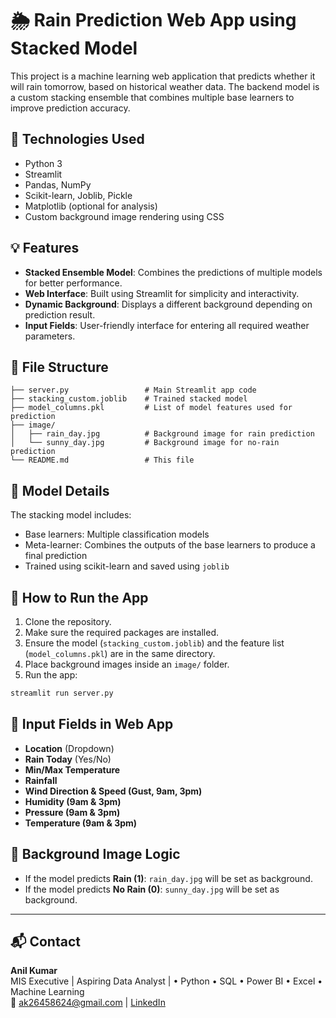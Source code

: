 
# 🌦️ Rain Prediction Web App using Stacked Model

This project is a machine learning web application that predicts whether it will rain tomorrow, based on historical weather data. The backend model is a custom stacking ensemble that combines multiple base learners to improve prediction accuracy.

## 🔧 Technologies Used

- Python 3
- Streamlit
- Pandas, NumPy
- Scikit-learn, Joblib, Pickle
- Matplotlib (optional for analysis)
- Custom background image rendering using CSS

## 💡 Features

- **Stacked Ensemble Model**: Combines the predictions of multiple models for better performance.
- **Web Interface**: Built using Streamlit for simplicity and interactivity.
- **Dynamic Background**: Displays a different background depending on prediction result.
- **Input Fields**: User-friendly interface for entering all required weather parameters.

## 📁 File Structure

```
├── server.py                 # Main Streamlit app code
├── stacking_custom.joblib    # Trained stacked model
├── model_columns.pkl         # List of model features used for prediction
├── image/
│   ├── rain_day.jpg          # Background image for rain prediction
│   └── sunny_day.jpg         # Background image for no-rain prediction
└── README.md                 # This file
```

## 🧠 Model Details

The stacking model includes:

- Base learners: Multiple classification models
- Meta-learner: Combines the outputs of the base learners to produce a final prediction
- Trained using scikit-learn and saved using `joblib`

## 🚀 How to Run the App

1. Clone the repository.
2. Make sure the required packages are installed.
3. Ensure the model (`stacking_custom.joblib`) and the feature list (`model_columns.pkl`) are in the same directory.
4. Place background images inside an `image/` folder.
5. Run the app:

```bash
streamlit run server.py
```

## 🧾 Input Fields in Web App

- **Location** (Dropdown)
- **Rain Today** (Yes/No)
- **Min/Max Temperature**
- **Rainfall**
- **Wind Direction & Speed (Gust, 9am, 3pm)**
- **Humidity (9am & 3pm)**
- **Pressure (9am & 3pm)**
- **Temperature (9am & 3pm)**

## 🎨 Background Image Logic

- If the model predicts **Rain (1)**: `rain_day.jpg` will be set as background.
- If the model predicts **No Rain (0)**: `sunny_day.jpg` will be set as background.

---

## 📬 Contact

**Anil Kumar**  
MIS Executive | Aspiring Data Analyst | • Python • SQL • Power BI • Excel • Machine Learning  
📧 [ak26458624@gmail.com](mailto:ak26458624@gmail.com) | 
[LinkedIn](https://www.linkedin.com/in/anil-kumar-554561225/)


